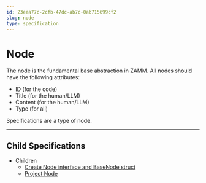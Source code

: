 ```yaml
---
id: 23eea77c-2cfb-47dc-ab7c-0ab715699cf2
slug: node
type: specification
---
```


# Node

The node is the fundamental base abstraction in ZAMM. All nodes should have the following attributes:

- ID (for the code)
- Title (for the human/LLM)
- Content (for the human/LLM)
- Type (for all)

Specifications are a type of node.

---

## Child Specifications

- Children
  - [Create Node interface and BaseNode struct](../../../.zamm/nodes/717c57a1-db3e-4661-90da-980188520bf2.md)
  - [Project Node](../../../.zamm/nodes/eb1de224-aefb-42b2-8046-5eb161eb9a25.md)
